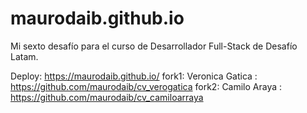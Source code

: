 # maurodaib.github.io
Mi sexto desafío para el curso de Desarrollador Full-Stack de Desafío Latam.

Deploy: https://maurodaib.github.io/
fork1: Veronica Gatica : https://github.com/maurodaib/cv_verogatica
fork2: Camilo Araya : https://github.com/maurodaib/cv_camiloarraya
